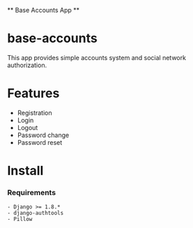 ** Base Accounts App **

base-accounts
=============

This app provides simple accounts system and social network authorization.

# Features
- Registration
- Login
- Logout
- Password change
- Password reset

# Install
### Requirements
    - Django >= 1.8.*
    - django-authtools
    - Pillow
